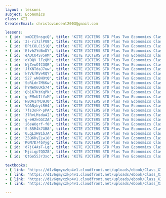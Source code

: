 ```yaml
--- 
layout : lessons 
subject: Economics
class: XII
CreaterEmail: christovincent2003@gmail.com

lessons:
- { id: 'xmDIE5nsgcQ', title: 'KITE VICTERS STD Plus Two Economics Class 01 (First Bell-ഫസ്റ്റ് ബെല്‍)' }
- { id: '3s-ri7zlPU8', title: 'KITE VICTERS STD Plus Two Economics Class 02 (First Bell-ഫസ്റ്റ് ബെല്‍)' }
- { id: 'BPiC8LCiSjQ', title: 'KITE VICTERS STD Plus Two Economics Class 03 (First Bell-ഫസ്റ്റ് ബെല്‍)' }
- { id: 'EfvhZYd6mDY', title: 'KITE VICTERS STD Plus Two Economics Class 04 (First Bell-ഫസ്റ്റ് ബെല്‍)' }
- { id: 'eAUCU4Sv5HM', title: 'KITE VICTERS STD Plus Two Economics Class 05 (First Bell-ഫസ്റ്റ് ബെല്‍)' }
- { id: 'oYOQV_lFzQM', title: 'KITE VICTERS STD Plus Two Economics Class 06 (First Bell-ഫസ്റ്റ് ബെല്‍)' }
- { id: 'WjZvwOICGQE', title: 'KITE VICTERS STD Plus Two Economics Class 07 (First Bell-ഫസ്റ്റ് ബെല്‍)' }
- { id: 'JfXNTdaJ7uw', title: 'KITE VICTERS STD Plus Two Economics Class 08 (First Bell-ഫസ്റ്റ് ബെല്‍)' }
- { id: 'k7VkfRVeRQY', title: 'KITE VICTERS STD Plus Two Economics Class 09 (First Bell-ഫസ്റ്റ് ബെല്‍)' }
- { id: '527_wN8HOtQ', title: 'KITE VICTERS STD Plus Two Economics Class 10 (First Bell-ഫസ്റ്റ് ബെല്‍)' }
- { id: 'SoRLdn7M6Kw', title: 'KITE VICTERS STD Plus Two Economics Class 11 (First Bell-ഫസ്റ്റ് ബെല്‍)' }
- { id: 'hYNeO6UKb74', title: 'KITE VICTERS STD Plus Two Economics Class 12 (First Bell-ഫസ്റ്റ് ബെല്‍)' }
- { id: 'Qb167KtKqPk', title: 'KITE VICTERS STD Plus Two Economics Class 13 (First Bell-ഫസ്റ്റ് ബെല്‍)' }
- { id: 'g-PMmUIfYxM', title: 'KITE VICTERS STD Plus Two Economics Class 14 (First Bell-ഫസ്റ്റ് ബെല്‍)' }
- { id: 'HBOA1rMJ9J0', title: 'KITE VICTERS STD Plus Two Economics Class 15 (First Bell-ഫസ്റ്റ് ബെല്‍)' }
- { id: 'VQANybyLRH4', title: 'KITE VICTERS STD Plus Two Economics Class 16 (First Bell-ഫസ്റ്റ് ബെല്‍)' }
- { id: '7fs3oFP-pPA', title: 'KITE VICTERS STD Plus Two Economics Class 17 (First Bell-ഫസ്റ്റ് ബെല്‍)' }
- { id: '3lRvLMsdaAI', title: 'KITE VICTERS STD Plus Two Economics Class 18 (First Bell-ഫസ്റ്റ് ബെല്‍)' }
- { id: 'g-eH2kGGCZA', title: 'KITE VICTERS STD Plus Two Economics Class 19 (First Bell-ഫസ്റ്റ് ബെല്‍)' }
- { id: 'i6sWOgrf-f8', title: 'KITE VICTERS STD Plus Two Economics Class 20 (First Bell-ഫസ്റ്റ് ബെല്‍)' }
- { id: 'S-85M4k7GB8', title: 'KITE VICTERS STD Plus Two Economics Class 21 (First Bell-ഫസ്റ്റ് ബെല്‍)' }
- { id: '0LqLzH81bJA', title: 'KITE VICTERS STD Plus Two Economics Class 22 (First Bell-ഫസ്റ്റ് ബെല്‍)' }
- { id: 'Z5Q6RyZLw18', title: 'KITE VICTERS STD Plus Two Economics Class 23 (First Bell-ഫസ്റ്റ് ബെല്‍)' }
- { id: 'KGN7D74bVyg', title: 'KITE VICTERS STD Plus Two Economics Class 24 (First Bell-ഫസ്റ്റ് ബെല്‍)' }
- { id: 'd7jC4AsT-Lg', title: 'KITE VICTERS STD Plus Two Economics Class 25 (First Bell-ഫസ്റ്റ് ബെല്‍)' }
- { id: 'Mjciqp7QDZ8', title: 'KITE VICTERS STD Plus Two Economics Class 26 (First Bell-ഫസ്റ്റ് ബെല്‍)' }
- { id: 'QtGo55Jr3xc', title: 'KITE VICTERS STD Plus Two Economics Class 27 (First Bell-ഫസ്റ്റ് ബെല്‍)' }

textbooks:
- { link: 'https://d1v6qmyxzkp4v1.cloudfront.net/uploads/ebook/Class_XII/MAL_MED/Economics-Introductory%20Macroeconomics.pdf', title: 'Macroeconomics' , medium: 'Malayalam' }
- { link: 'https://d1v6qmyxzkp4v1.cloudfront.net/uploads/ebook/Class_XII/MAL_MED/Economics-Introductory%20Microeconomics.pdf', title: 'Macroeconomics' , medium: 'Malayalam' }
- { link: 'https://d1v6qmyxzkp4v1.cloudfront.net/uploads/ebook/Class_XII/Economics/Micro.pdf', title: 'Microeconomics ' , medium: 'English' }
- { link: 'https://d1v6qmyxzkp4v1.cloudfront.net/uploads/ebook/Class_XII/Economics/Macro.pdf', title: 'Macroeconomics ' , medium: 'English' }

---
```


